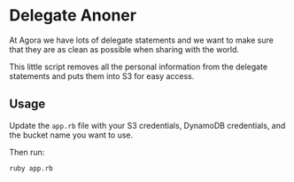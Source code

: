 # Delegate Anoner

At Agora we have lots of delegate statements and we want to make sure that they are as clean as possible when sharing with the world.

This little script removes all the personal information from the delegate statements and puts them into S3 for easy access.

## Usage

Update the `app.rb` file with your S3 credentials, DynamoDB credentials, and the bucket name you want to use.

Then run:

```ruby app.rb```